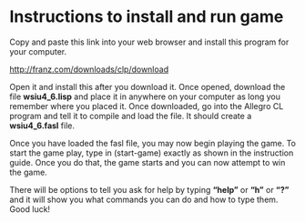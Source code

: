 # Instructions to install and run game

Copy and paste this link into your web browser and install this program for your computer.

http://franz.com/downloads/clp/download

Open it and install this after you download it. Once opened, download the file <b>wsiu4_6.lisp</b> and place it in anywhere on your computer as long you remember where you placed it. Once downloaded, go into the Allegro CL program and tell it to compile and load the file. It should create a <b>wsiu4_6.fasl</b> file.

Once you have loaded the fasl file, you may now begin playing the game. To start the game play, type in (start-game) exactly as shown in the instruction guide. Once you do that, the game starts and you can now attempt to win the game. 

There will be options to tell you ask for help by typing <b>“help”</b> or <b>“h”</b> or <b>“?”</b> and it will show you what commands you can do and how to type them. Good luck!
